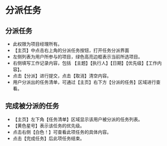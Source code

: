 # 分派任务

## 分派任务

* 此权限为项目经理所有。
* 【主页】中点击右上角的分派任务按钮，打开任务分派界面
* 左侧列表为用户所参与的项目，绿色高亮边框表示当前所选项目。
* 右侧填写工作记录内容，包括 【主题】【执行人】【日期】【优先级】【工作内容】。
* 点击【分派】进行提交，点击【取消】清空内容。
* 用户分派出的任务清单，可通过【主页】右下方【分派的任务】区域进行查看。

## 完成被分派的任务
* 【主页】左下角【任务清单】区域显示该用户被分派的任务列表。
* 【黄色星号】表示该任务的优先级。
* 点击右侧【白色！】可查看此项任务的具体内容。
* 点击【完成任务】后此项任务结束。


